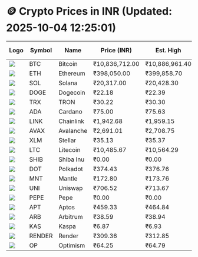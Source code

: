 # 🪙 Crypto Prices in INR (Updated: 2025-10-04 12:25:01)

| Logo | Symbol | Name       | Price (INR) | Est. High | Est. Low | Gross Profit | Fees | Net Profit | ROI % |
|------|--------|------------|-------------|-----------|----------|---------------|------|-------------|--------|
| ![](https://coin-images.coingecko.com/coins/images/1/large/bitcoin.png?1696501400) | BTC    | Bitcoin    | ₹10,836,712.00 | ₹10,886,961.40 | ₹10,786,462.60 | ₹931.71 | ₹200.00 | ₹731.71 | 0.73% |
| ![](https://coin-images.coingecko.com/coins/images/279/large/ethereum.png?1696501628) | ETH    | Ethereum   | ₹398,050.00 | ₹399,858.70 | ₹396,241.30 | ₹912.93 | ₹200.00 | ₹712.93 | 0.71% |
| ![](https://coin-images.coingecko.com/coins/images/4128/large/solana.png?1718769756) | SOL    | Solana     | ₹20,317.00 | ₹20,428.30 | ₹20,205.70 | ₹1,101.67 | ₹200.00 | ₹901.67 | 0.90% |
| ![](https://coin-images.coingecko.com/coins/images/5/large/dogecoin.png?1696501409) | DOGE   | Dogecoin   | ₹22.18 | ₹22.39 | ₹21.97 | ₹1,870.35 | ₹200.00 | ₹1,670.35 | 1.67% |
| ![](https://coin-images.coingecko.com/coins/images/1094/large/tron-logo.png?1696502193) | TRX    | TRON       | ₹30.22 | ₹30.30 | ₹30.14 | ₹507.57 | ₹200.00 | ₹307.57 | 0.31% |
| ![](https://coin-images.coingecko.com/coins/images/975/large/cardano.png?1696502090) | ADA    | Cardano    | ₹75.00 | ₹75.63 | ₹74.37 | ₹1,702.37 | ₹200.00 | ₹1,502.37 | 1.50% |
| ![](https://coin-images.coingecko.com/coins/images/877/large/chainlink-new-logo.png?1696502009) | LINK   | Chainlink  | ₹1,942.68 | ₹1,959.15 | ₹1,926.21 | ₹1,709.78 | ₹200.00 | ₹1,509.78 | 1.51% |
| ![](https://coin-images.coingecko.com/coins/images/12559/large/Avalanche_Circle_RedWhite_Trans.png?1696512369) | AVAX   | Avalanche  | ₹2,691.01 | ₹2,708.75 | ₹2,673.27 | ₹1,327.25 | ₹200.00 | ₹1,127.25 | 1.13% |
| ![](https://coin-images.coingecko.com/coins/images/100/large/fmpFRHHQ_400x400.jpg?1735231350) | XLM    | Stellar    | ₹35.13 | ₹35.37 | ₹34.89 | ₹1,375.75 | ₹200.00 | ₹1,175.75 | 1.18% |
| ![](https://coin-images.coingecko.com/coins/images/2/large/litecoin.png?1696501400) | LTC    | Litecoin   | ₹10,485.67 | ₹10,564.29 | ₹10,407.05 | ₹1,510.83 | ₹200.00 | ₹1,310.83 | 1.31% |
| ![](https://coin-images.coingecko.com/coins/images/11939/large/shiba.png?1696511800) | SHIB   | Shiba Inu  | ₹0.00 | ₹0.00 | ₹0.00 | ₹1,126.42 | ₹200.00 | ₹926.42 | 0.93% |
| ![](https://coin-images.coingecko.com/coins/images/12171/large/polkadot.png?1696512008) | DOT    | Polkadot   | ₹374.43 | ₹376.76 | ₹372.10 | ₹1,253.70 | ₹200.00 | ₹1,053.70 | 1.05% |
| ![](https://coin-images.coingecko.com/coins/images/30980/large/Mantle-Logo-mark.png?1739213200) | MNT    | Mantle     | ₹172.80 | ₹173.76 | ₹171.84 | ₹1,120.83 | ₹200.00 | ₹920.83 | 0.92% |
| ![](https://coin-images.coingecko.com/coins/images/12504/large/uniswap-logo.png?1720676669) | UNI    | Uniswap    | ₹706.52 | ₹713.67 | ₹699.37 | ₹2,046.14 | ₹200.00 | ₹1,846.14 | 1.85% |
| ![](https://coin-images.coingecko.com/coins/images/29850/large/pepe-token.jpeg?1696528776) | PEPE   | Pepe       | ₹0.00 | ₹0.00 | ₹0.00 | ₹1,515.44 | ₹200.00 | ₹1,315.44 | 1.32% |
| ![](https://coin-images.coingecko.com/coins/images/26455/large/aptos_round.png?1696525528) | APT    | Aptos      | ₹459.33 | ₹464.84 | ₹453.82 | ₹2,428.05 | ₹200.00 | ₹2,228.05 | 2.23% |
| ![](https://coin-images.coingecko.com/coins/images/16547/large/arb.jpg?1721358242) | ARB    | Arbitrum   | ₹38.59 | ₹38.94 | ₹38.25 | ₹1,804.16 | ₹200.00 | ₹1,604.16 | 1.60% |
| ![](https://coin-images.coingecko.com/coins/images/25751/large/kaspa-icon-exchanges.png?1696524837) | KAS    | Kaspa      | ₹6.87 | ₹6.93 | ₹6.81 | ₹1,806.57 | ₹200.00 | ₹1,606.57 | 1.61% |
| ![](https://coin-images.coingecko.com/coins/images/11636/large/rndr.png?1696511529) | RENDER | Render     | ₹309.36 | ₹312.85 | ₹305.87 | ₹2,284.33 | ₹200.00 | ₹2,084.33 | 2.08% |
| ![](https://coin-images.coingecko.com/coins/images/25244/large/Optimism.png?1696524385) | OP     | Optimism   | ₹64.25 | ₹64.79 | ₹63.71 | ₹1,699.93 | ₹200.00 | ₹1,499.93 | 1.50% |
